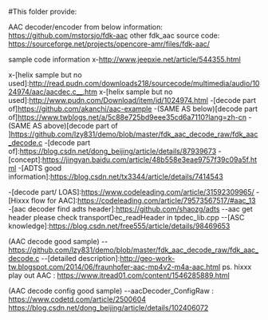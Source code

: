 #This folder provide:

AAC decoder/encoder from below information:
https://github.com/mstorsjo/fdk-aac
other fdk_aac source code:
https://sourceforge.net/projects/opencore-amr/files/fdk-aac/


sample code information
x-http://www.jeepxie.net/article/544355.html

x-[helix sample but no used]:http://read.pudn.com/downloads218/sourcecode/multimedia/audio/1024974/aac/aacdec.c__.htm
x-[helix sample but no used]:http://www.pudn.com/Download/item/id/1024974.html
-[decode part of]https://github.com/akanchi/aac-example
-(SAME AS below)[decode part of]https://www.twblogs.net/a/5c88e725bd9eee35cd6a7110?lang=zh-cn
-(SAME AS above)[decode part of ]https://github.com/lzy831/demo/blob/master/fdk_aac_decode_raw/fdk_aac_decode.c
-[decode part of]:https://blog.csdn.net/dong_beijing/article/details/87939673
-[concept]:https://jingyan.baidu.com/article/48b558e3eae9757f39c09a5f.html
-[ADTS good information]:https://blog.csdn.net/tx3344/article/details/7414543

-[decode part/ LOAS]:https://www.codeleading.com/article/31592309965/
-[Hixxx flow for AAC]:https://codeleading.com/article/79573567517/#aac_13
-[aac decoder find adts header]:https://github.com/shaozg/adts
--aac get header please check transportDec_readHeader  in tpdec_lib.cpp
--[ASC knowledge]:https://blog.csdn.net/free555/article/details/98469653

(AAC decode good sample)
--https://github.com/lzy831/demo/blob/master/fdk_aac_decode_raw/fdk_aac_decode.c
--[detailed description]:http://geo-work-tw.blogspot.com/2014/06/fraunhofer-aac-mp4v2-m4a-aac.html
ps. hixxx play out AAC : https://www.itread01.com/content/1546285889.html

(AAC decode config good sample)
--aacDecoder_ConfigRaw : https://www.codetd.com/article/2500604
https://blog.csdn.net/dong_beijing/article/details/102406072





